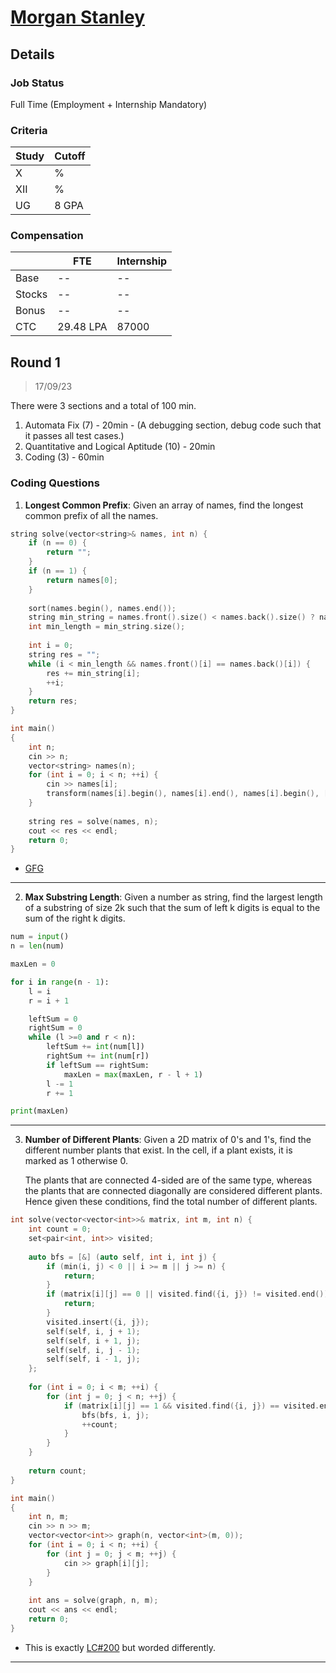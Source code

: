 # [Morgan Stanley](http://www.morganstanley.com/)

## Details

### Job Status

Full Time (Employment + Internship Mandatory)

### Criteria

| Study | Cutoff |
|-------|--------|
| X     | %      |
| XII   | %      |
| UG    | 8 GPA  |

[comment]: # (Any other details go under this. This is a comment)

### Compensation

|        | FTE       | Internship |
|--------|-----------|------------|
| Base   | --        | --         |
| Stocks | --        | --         |
| Bonus  | --        | --         |
| CTC    | 29.48 LPA | 87000      |

[comment]: # (Details about the rounds go under this comment.)

## Round 1

> 17/09/23

[comment]: # (Summary of the sections and experience below this comment.)

There were 3 sections and a total of 100 min.

1. Automata Fix (7) - 20min - (A debugging section, debug code such that it passes all test cases.)
2. Quantitative and Logical Aptitude (10) - 20min
3. Coding (3) - 60min

### Coding Questions

1. **Longest Common Prefix**: Given an array of names, find the longest common prefix of all the names.

[comment]: # (Add any resources or links or code to this question under this comment.)

```cpp
string solve(vector<string>& names, int n) {
	if (n == 0) {
		return "";
	}
	if (n == 1) {
		return names[0];
	}
	
	sort(names.begin(), names.end());
	string min_string = names.front().size() < names.back().size() ? names.front() : names.back();
	int min_length = min_string.size();
	
	int i = 0;
	string res = "";
	while (i < min_length && names.front()[i] == names.back()[i]) {
		res += min_string[i];
		++i;
	}
	return res;
}

int main()
{
	int n;
	cin >> n;
	vector<string> names(n);
	for (int i = 0; i < n; ++i) {
		cin >> names[i];
        transform(names[i].begin(), names[i].end(), names[i].begin(), [](unsigned char c) {return tolower(c);})
	}
	
	string res = solve(names, n);
	cout << res << endl;
	return 0;
}
```

- [GFG](https://www.geeksforgeeks.org/longest-common-prefix-using-sorting/)

---

2. **Max Substring Length**: Given a number as string, find the largest length of a substring of size 2k such that the sum of left k digits is equal to the sum of the right k digits.

[comment]: # (Add any resources or links or code to this question under this comment.)

```py
num = input()
n = len(num)

maxLen = 0

for i in range(n - 1):
    l = i
    r = i + 1

    leftSum = 0
    rightSum = 0
    while (l >=0 and r < n):
        leftSum += int(num[l])
        rightSum += int(num[r])
        if leftSum == rightSum:
            maxLen = max(maxLen, r - l + 1)
        l -= 1
        r += 1

print(maxLen)
```

---
3. **Number of Different Plants**: Given a 2D matrix of 0's and 1's, find the different number plants that exist. In the cell, if a plant exists, it is marked as 1 otherwise 0.
    
    The plants that are connected 4-sided are of the same type, whereas the plants that are connected diagonally are considered different plants. Hence given these conditions, find the total number of different plants.

[comment]: # (Add any resources or links or code to this question under this comment.)

```cpp
int solve(vector<vector<int>>& matrix, int m, int n) {
	int count = 0;
	set<pair<int, int>> visited;
	
	auto bfs = [&] (auto self, int i, int j) {
		if (min(i, j) < 0 || i >= m || j >= n) {
			return;
		}
		if (matrix[i][j] == 0 || visited.find({i, j}) != visited.end()) {
			return;
		}
		visited.insert({i, j});
		self(self, i, j + 1);
		self(self, i + 1, j);
		self(self, i, j - 1);
		self(self, i - 1, j);
	};
	
	for (int i = 0; i < m; ++i) {
		for (int j = 0; j < n; ++j) {
			if (matrix[i][j] == 1 && visited.find({i, j}) == visited.end()) {
				bfs(bfs, i, j);
				++count;
			}
		}
	}
	
	return count;
}

int main()
{
	int n, m;
	cin >> n >> m;
	vector<vector<int>> graph(n, vector<int>(m, 0));
	for (int i = 0; i < n; ++i) {
		for (int j = 0; j < m; ++j) {
			cin >> graph[i][j];
		}
	}
	
	int ans = solve(graph, n, m);
	cout << ans << endl;
	return 0;
}
```

- This is exactly [LC#200](https://leetcode.com/problems/number-of-islands) but worded differently.

---
